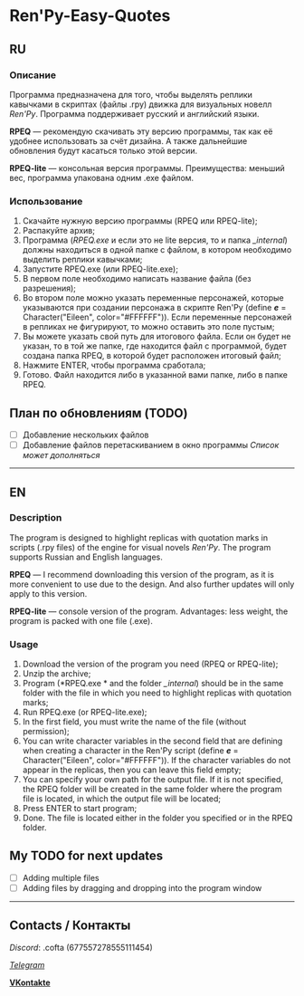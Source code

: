 # Ren'Py-Easy-Quotes

## RU
### Описание
Программа предназначена для того, чтобы выделять реплики кавычками в скриптах (файлы .rpy) движка для визуальных новелл *Ren'Py*. 
Программа поддерживает русский и английский языки.

**RPEQ** — рекомендую скачивать эту версию программы, так как её удобнее использовать за счёт дизайна. А также дальнейшие обновления будут касаться только этой версии.

**RPEQ-lite** — консольная версия программы. Преимущества: меньший вес, программа упакована одним .exe файлом.

### Использование
1. Скачайте нужную версию программы (RPEQ или RPEQ-lite);
2. Распакуйте архив;
3. Программа (*RPEQ.exe* и если это не lite версия, то и папка *_internal*) должны находиться в одной папке с файлом, в котором необходимо выделить реплики кавычками;
4. Запустите RPEQ.exe (или RPEQ-lite.exe);
5. В первом поле необходимо написать название файла (без разрешения);
6. Во втором поле можно указать переменные персонажей, которые указываются при создании персонажа в скрипте Ren'Py (define ***e*** = Character("Eileen", color="#FFFFFF")). Если переменные персонажей в репликах не фигурируют, то можно оставить это поле пустым;
7. Вы можете указать свой путь для итогового файла. Если он будет не указан, то в той же папке, где находится файл с программой, будет создана папка RPEQ, в которой будет расположен итоговый файл;
8. Нажмите ENTER, чтобы программа сработала;
9. Готово. Файл находится либо в указанной вами папке, либо в папке RPEQ.

## План по обновлениям (TODO)
- [ ] Добавление нескольких файлов
- [ ] Добавление файлов перетаскиванием в окно программы
*Список может дополняться*

____

## EN
### Description
The program is designed to highlight replicas with quotation marks in scripts (.rpy files) of the engine for visual novels *Ren'Py*. The program supports Russian and English languages.

**RPEQ** — I recommend downloading this version of the program, as it is more convenient to use due to the design. And also further updates will only apply to this version.

**RPEQ-lite** — console version of the program. Advantages: less weight, the program is packed with one file (.exe).

### Usage
1. Download the version of the program you need (RPEQ or RPEQ-lite);
2. Unzip the archive;
3. Program (*RPEQ.exe * and the folder *_internal*) should be in the same folder with the file in which you need to highlight replicas with quotation marks;
4. Run RPEQ.exe (or RPEQ-lite.exe);
5. In the first field, you must write the name of the file (without permission);
6. You can write character variables in the second field that are defining when creating a character in the Ren'Py script (define ***e*** = Character("Eileen", color="#FFFFFF")). If the character variables do not appear in the replicas, then you can leave this field empty;
7. You can specify your own path for the output file. If it is not specified, the RPEQ folder will be created in the same folder where the program file is located, in which the output file will be located;
8. Press ENTER to start program;
9. Done. The file is located either in the folder you specified or in the RPEQ folder.

## My TODO for next updates
- [ ] Adding multiple files
- [ ] Adding files by dragging and dropping into the program window

____

## Contacts / Контакты
*Discord*: .cofta (677557278555111454)

[*Telegram*](https://t.me/ruslanwiwts)

[**VKontakte**](https://vk.com/da_wiwts)
